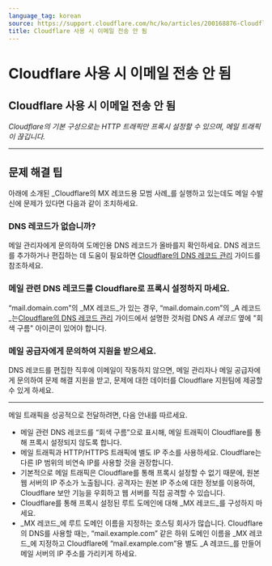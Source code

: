 ```yaml
---
language_tag: korean
source: https://support.cloudflare.com/hc/ko/articles/200168876-Cloudflare-%EC%82%AC%EC%9A%A9-%EC%8B%9C-%EC%9D%B4%EB%A9%94%EC%9D%BC-%EC%A0%84%EC%86%A1-%EC%95%88-%EB%90%A8
title: Cloudflare 사용 시 이메일 전송 안 됨
---
```


# Cloudflare 사용 시 이메일 전송 안 됨

## Cloudflare 사용 시 이메일 전송 안 됨

_Cloudflare의 기본 구성으로는 HTTP 트래픽만 프록시 설정할 수 있으며, 메일 트래픽이 끊깁니다._

___

## 문제 해결 팁

아래에 소개된 _Cloudflare의 MX 레코드용 모범 사례_를 실행하고 있는데도 메일 수발신에 문제가 있다면 다음과 같이 조치하세요.

### DNS 레코드가 없습니까?

메일 관리자에게 문의하여 도메인용 DNS 레코드가 올바를지 확인하세요. DNS 레코드를 추가하거나 편집하는 데 도움이 필요하면 [Cloudflare의 DNS 레코드 관리](https://support.cloudflare.com/hc/ko/articles/360019093151) 가이드를 참조하세요.

### 메일 관련 DNS 레코드를 Cloudflare로 프록시 설정하지 마세요.

“mail.domain.com”의 _MX 레코드_가 있는 경우, “mail.domain.com”의 _A 레코드_는[Cloudflare의 DNS 레코드 관리](https://support.cloudflare.com/hc/ko/articles/360019093151) 가이드에서 설명한 것처럼 DNS _A 레코드_ 옆에 "회색 구름" 아이콘이 있어야 합니다.

### 메일 공급자에게 문의하여 지원을 받으세요.

DNS 레코드를 편집한 직후에 이메일이 작동하지 않으면, 메일 관리자나 메일 공급자에게 문의하여 문제 해결 지원을 받고, 문제에 대한 데이터를 Cloudflare 지원팀에 제공할 수 있게 하세요.

___

메일 트래픽을 성공적으로 전달하려면, 다음 안내를 따르세요.

-   메일 관련 DNS 레코드를 “회색 구름”으로 표시해, 메일 트래픽이 Cloudflare를 통해 프록시 설정되지 않도록 합니다.
-   메일 트래픽과 HTTP/HTTPS 트래픽에 별도 IP 주소를 사용하세요. Cloudflare는 다른 IP 범위의 비연속 IP를 사용할 것을 권장합니다.
-   기본적으로 메일 트래픽은 Cloudflare를 통해 프록시 설정할 수 없기 때문에, 원본 웹 서버의 IP 주소가 노출됩니다. 공격자는 원본 IP 주소에 대한 정보를 이용하여, Cloudflare 보안 기능을 우회하고 웹 서버를 직접 공격할 수 있습니다.
-   Cloudflare를 통해 프록시 설정된 루트 도메인에 대해 _MX 레코드_를 구성하지 마세요.
-   _MX 레코드_에 루트 도메인 이름을 지정하는 호스팅 회사가 많습니다. Cloudflare의 DNS를 사용할 때는, “mail.example.com” 같은 하위 도메인 이름을 _MX 레코드_에 지정하고 Cloudflare에 “mail.example.com”용 별도 _A 레코드_를 만들어 메일 서버의 IP 주소를 가리키게 하세요.
